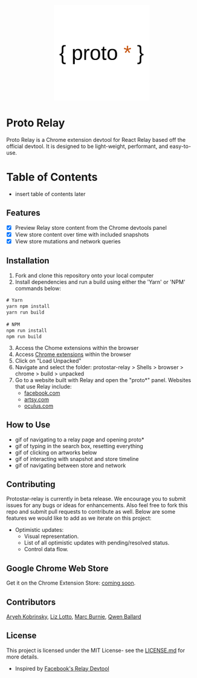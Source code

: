 
<div align="center">
  <img width="50%" src='./assets/protologo.png'></img>
</div>

<h1>Proto Relay</h1>
Proto Relay is a Chrome extension devtool for React Relay based off the official devtool. It is designed to be light-weight, performant, and easy-to-use. 

# Table of Contents
  - insert table of contents later 

## Features
- [x] Preview Relay store content from the Chrome devtools panel
- [x] View store content over time with included snapshots
- [x] View store mutations and network queries

## Installation
1. Fork and clone this repository onto your local computer
2. Install dependencies and run a build using either the 'Yarn' or 'NPM' commands below:
```node
# Yarn
yarn npm install
yarn run build

# NPM
npm run install
npm run build
```
3. Access the Chome extensions within the browser
4. Access [Chrome extensions](chrome://extensions/) within the browser
5. Click on "Load Unpacked"
6. Navigate and select the folder: protostar-relay  > Shells > browser > chrome > build > unpacked
7. Go to a website built with Relay and open the "proto*" panel. Websites that use Relay include:
   - [facebook.com](https://www.facebook.com/)
   - [artsy.com](https://www.artsy.net/)
   - [oculus.com](https://www.oculus.com/)
      

## How to Use
- gif of navigating to a relay page and opening proto*
- gif of typing in the search box, resetting everything
- gif of clicking on artworks below
- gif of interacting with snapshot and store timeline
- gif of navigating between store and network

## Contributing
Protostar-relay is currently in beta release. We encourage you to submit issues for any bugs or ideas for enhancements. Also feel free to fork this repo and submit pull requests to contribute as well. Below are some features we would like to add as we iterate on this project:
- Optimistic updates:
  - Visual representation.
  - List of all optimistic updates with pending/resolved status.
  - Control data flow.
  
## Google Chrome Web Store
Get it on the Chrome Extension Store: [coming soon]().

## Contributors
[Aryeh Kobrinsky](https://github.com/akobrinsky), 
[Liz Lotto](https://github.com/elizlotto), 
[Marc Burnie](https://github.com/marcburnie), 
[Qwen Ballard](https://github.com/qwenballard)


## License
This project is licensed under the MIT License- see the [LICENSE.md](https://github.com/oslabs-beta/protostar-relay/blob/master/LICENSE) for more details.

* Inspired by [Facebook's Relay Devtool](https://github.com/relayjs/relay-devtools)
